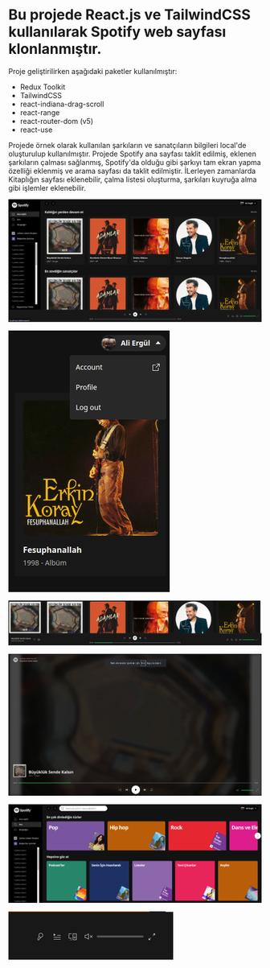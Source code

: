 # Bu projede React.js ve TailwindCSS kullanılarak Spotify web sayfası klonlanmıştır.

Proje geliştirilirken aşağıdaki paketler kullanılmıştır:
* Redux Toolkit
* TailwindCSS
* react-indiana-drag-scroll
* react-range
* react-router-dom (v5)
* react-use

Projede örnek olarak kullanılan şarkıların ve sanatçıların bilgileri local'de oluşturulup kullanılmıştır. Projede Spotify ana sayfası taklit edilmiş, eklenen şarkıların çalması sağlanmış, Spotify'da olduğu gibi şarkıyı tam ekran yapma özelliği eklenmiş ve arama sayfası da taklit edilmiştir. İLerleyen zamanlarda Kitaplığın sayfası eklenebilir, çalma listesi oluşturma, şarkıları kuyruğa alma gibi işlemler eklenebilir.

![ss1](screenshot/ss1.png)

![ss2](screenshot/ss2.png)

![ss3](screenshot/ss3.png)

![ss4](screenshot/ss4.png)

![ss5](screenshot/ss5.png)

![ss6](screenshot/ss6.png)

